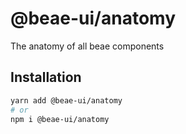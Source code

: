 # @beae-ui/anatomy

The anatomy of all beae components

## Installation

```sh
yarn add @beae-ui/anatomy
# or
npm i @beae-ui/anatomy
```
